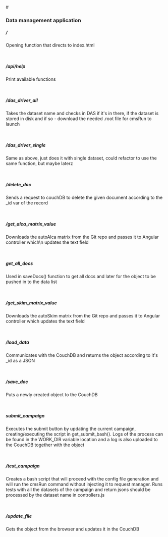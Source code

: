 #<h3> Data management application</h3>
  <span><p><h5>/</h5>Opening function that directs to index.html</p> <br> </span> 
  <span><p><h5>/api/help</h5>Print available functions </p> <br> </span> 
  <span><p><h5>/das_driver_all</h5>Takes the dataset name and checks in DAS if it's in there, if the dataset is stored in disk and if so - download the needed .root file for cmsRun to launch</p> <br> </span> 
  <span><p><h5>/das_driver_single</h5>Same as above, just does it with single dataset, could refactor to use the same function, but maybe laterz</p> <br> </span> 
  <span><p><h5>/delete_doc</h5>Sends a request to couchDB to delete the given document according to the _id var of the record</p> <br> </span> 
  <span><h5>/get_alca_matrix_value</h5><p>Downloads the autoAlca matrix from the Git repo and passes it to Angular controller which\n    updates the text field</p> <br> </span> 
  <span><p><h5>get_all_docs</h5>Used in saveDocs() function to get all docs and later for the object to be pushed in to the data list</p> <br> </span> 
  <span><p><h5>/get_skim_matrix_value</h5>Downloads the autoSkim matrix from the Git repo and passes it to Angular controller which updates the text field</p> <br> </span> 
  <span><p><h5>/load_data</h5>Communicates with the CouchDB and returns the object according to it's _id as a JSON</p> <br> </span> 
  <span><p><h5>/save_doc</h5>Puts a newly created object to the CouchDB</p> <br> </span> 
  <span><p><h5>submit_campaign</h5>Executes the submit button by updating the current campaign, creating/executing the script in get_submit_bash(). Logs of the process can be found in the WORK_DIR variable location and a log is also uploaded to the CouchDB together with the object</p> <br> </span> 
  <span><p><h5>/test_campaign</h5>Creates a bash script that will proceed with the config file generation and will run the cmsRun command without injecting it to request manager. Runs tests with all the datasets of the campaign and return jsons should be processed by the dataset name in controllers.js</p> <br> </span> 
  <span><p><h5>/update_file</h5>Gets the object from the browser and updates it in the CouchDB</p><br></span> 

